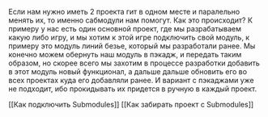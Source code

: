 Если нам нужно иметь 2 проекта гит в одном месте и паралельно менять их, то именно сабмодули нам помогут.
Как это происходит?
К примеру у нас есть один основной проект, где мы разрабатываем какую либо игру, и мы хотим к этой игре подключить свой модуль, к примеру это модуль линий безье, который мы разработали ранее. Мы конечно можем обернуть наш модуль в пэкадж, и передать таким образом, но скорее всего мы захотим в процессе разработки добавить в этот модуль новый функционал, а дальше дальше обновить его во всех проектах куда его добавляли ранее. И вариант с пэкаджами уже не подходит, ибо прокидывать их придется в ручную в каждый проект.

[[Как подключить Submodules]]
[[Как забирать проект с Submodules]]
